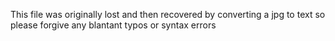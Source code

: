 This file was originally lost and then recovered by converting a jpg to text so please forgive any blantant typos or syntax errors
